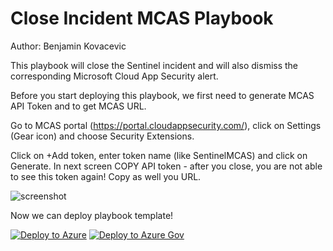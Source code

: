 # Close Incident MCAS Playbook
Author: Benjamin Kovacevic

This playbook will close the Sentinel incident and will also dismiss the corresponding Microsoft Cloud App Security alert.

Before you start deploying this playbook, we first need to generate MCAS API Token and to get MCAS URL.

Go to MCAS portal (https://portal.cloudappsecurity.com/), click on Settings (Gear icon) and choose Security Extensions.

Click on +Add token, enter token name (like SentinelMCAS) and click on Generate.
In next screen COPY API token - after you close, you are not able to see this token again! Copy as well you URL.

![screenshot](./media/MCASAPITOKENScreenShot.JPG)

Now we can deploy playbook template!

[![Deploy to Azure](https://aka.ms/deploytoazurebutton)](https://portal.azure.com/#create/Microsoft.Template/uri/https%3A%2F%2Fraw.githubusercontent.com%2FAzure%2FAzure-Sentinel%2Fmaster%2FPlaybooks%2FClose-Incident-MCAS%2Fazuredeploy.json)
[![Deploy to Azure Gov](https://aka.ms/deploytoazuregovbutton)](https://portal.azure.us/#create/Microsoft.Template/uri/https%3A%2F%2Fraw.githubusercontent.com%2FAzure%2FAzure-Sentinel%2Fmaster%2FPlaybooks%2FClose-Incident-MCAS%2Fazuredeploy.json)
